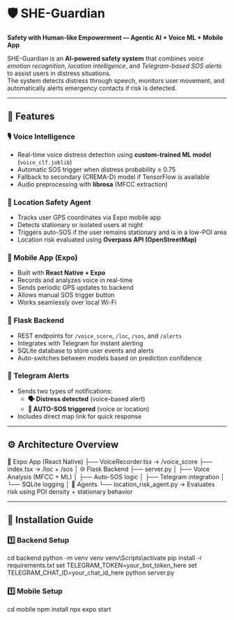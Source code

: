 # 🛡️ SHE-Guardian  
**Safety with Human-like Empowerment — Agentic AI + Voice ML + Mobile App**

SHE-Guardian is an **AI-powered safety system** that combines *voice emotion recognition*, *location intelligence*, and *Telegram-based SOS alerts* to assist users in distress situations.  
The system detects distress through speech, monitors user movement, and automatically alerts emergency contacts if risk is detected.

---

## 🚀 Features

### 🎙️ Voice Intelligence
- Real-time voice distress detection using **custom-trained ML model** (`voice_clf.joblib`)
- Automatic SOS trigger when distress probability ≥ 0.75
- Fallback to secondary (CREMA-D) model if TensorFlow is available
- Audio preprocessing with **librosa** (MFCC extraction)  

### 📍 Location Safety Agent
- Tracks user GPS coordinates via Expo mobile app  
- Detects stationary or isolated users at night  
- Triggers auto-SOS if the user remains stationary and is in a low-POI area  
- Location risk evaluated using **Overpass API (OpenStreetMap)**  

### 📲 Mobile App (Expo)
- Built with **React Native + Expo**  
- Records and analyzes voice in real-time  
- Sends periodic GPS updates to backend  
- Allows manual SOS trigger button  
- Works seamlessly over local Wi-Fi  

### 🧠 Flask Backend
- REST endpoints for `/voice_score`, `/loc`, `/sos`, and `/alerts`
- Integrates with Telegram for instant alerting  
- SQLite database to store user events and alerts  
- Auto-switches between models based on prediction confidence  

### 🔔 Telegram Alerts
- Sends two types of notifications:  
  - **🗣️ Distress detected** (voice-based alert)  
  - **🚨 AUTO-SOS triggered** (voice or location)  
- Includes direct map link for quick response  

---

## ⚙️ Architecture Overview

📱 Expo App (React Native)
├── VoiceRecorder.tsx → /voice_score
├── index.tsx → /loc + /sos
│
🌐 Flask Backend
├── server.py
│ ├── Voice Analysis (MFCC + ML)
│ ├── Auto-SOS logic
│ ├── Telegram integration
│ └── SQLite logging
│
🤖 Agents
└── location_risk_agent.py → Evaluates risk using POI density + stationary behavior


---

## 🧩 Installation Guide

### 1️⃣ Backend Setup

cd backend
python -m venv venv
venv\Scripts\activate
pip install -r requirements.txt
set TELEGRAM_TOKEN=your_bot_token_here
set TELEGRAM_CHAT_ID=your_chat_id_here
python server.py

### 1️⃣ Mobile Setup

cd mobile
npm install
npx expo start

